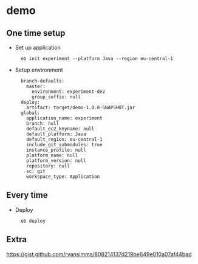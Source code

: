 # demo

## One time setup

- Set up application

        eb init experiment --platform Java --region eu-central-1

- Setup environment
    
        branch-defaults:
          master:
            environment: experiment-dev
            group_suffix: null
        deploy:
          artifact: target/demo-1.0.0-SNAPSHOT.jar
        global:
          application_name: experiment
          branch: null
          default_ec2_keyname: null
          default_platform: Java
          default_region: eu-central-1
          include_git_submodules: true
          instance_profile: null
          platform_name: null
          platform_version: null
          repository: null
          sc: git
          workspace_type: Application

## Every time

- Deploy

        eb deploy

## Extra

https://gist.github.com/ryansimms/808214137d219be649e010a07af44bad
